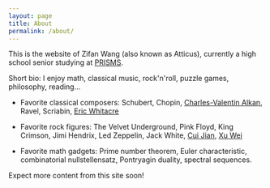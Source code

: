 ```yaml
---
layout: page
title: About
permalink: /about/
---
```


This is the website of Zifan Wang (also known as Atticus),
currently a high school senior studying at [PRISMS](https://prismsus.org). 

Short bio: I enjoy math, classical music, rock'n'roll, puzzle games,
philosophy, reading...

- Favorite classical composers: Schubert, Chopin, 
[Charles-Valentin Alkan](https://en.wikipedia.org/wiki/Charles-Valentin_Alkan), 
Ravel, Scriabin, [Eric Whitacre](https://ericwhitacre.com/)

- Favorite rock figures: The Velvet Underground, Pink Floyd, 
King Crimson, Jimi Hendrix, Led Zeppelin, Jack White, 
[Cui Jian](https://en.wikipedia.org/wiki/Cui_Jian),
[Xu Wei](https://en.wikipedia.org/wiki/Xu_Wei_(musician))

- Favorite math gadgets: Prime number theorem,
Euler characteristic, combinatorial nullstellensatz,
Pontryagin duality, spectral sequences.

Expect more content from this site soon!
